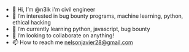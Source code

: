 - 👋 Hi, I’m @n3lk i'm civil engineer
- 👀 I’m interested in bug bounty programs, machine learning, python, ethical hacking
- 🌱 I’m currently learning python, javascript, bug bounty
- 💞️ I’m looking to collaborate on anything!
- 📫 How to reach me nelsonjavier28@gmail.com

<!---
n3lk/n3lk is a ✨ special ✨ repository because its `README.md` (this file) appears on your GitHub profile.
You can click the Preview link to take a look at your changes.
--->
